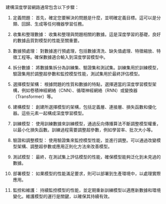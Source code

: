   
建構深度學習網路通常包含以下步驟：

1. 定義問題： 首先，確定您要解決的問題是什麼，並明確定義目標。這可以是分類、回歸、生成等任何機器學習任務。
    
2. 收集和整理數據： 收集和整理與問題相關的數據。這是深度學習的基礎，良好的數據品質對模型的性能至關重要。
    
3. 數據預處理： 對數據進行預處理，包括數據清洗、缺失值處理、特徵縮放、特徵工程等。確保數據適合輸入到深度學習模型中。
    
4. 拆分數據： 將數據集拆分為訓練集、驗證集和測試集。訓練集用於訓練模型，驗證集用於調整超參數和監控模型性能，測試集用於最終評估模型。
    
5. 選擇模型架構： 根據問題的性質和數據的特點，選擇適當的深度學習模型架構，例如卷積神經網絡（CNN）、循環神經網絡（RNN）或變換器（Transformer）等。
    
6. 建構模型： 創建所選擇模型的架構，包括定義層、連接層、損失函數和優化器。這些元素一起構成深度學習模型。
    
7. 訓練模型： 使用訓練數據來訓練模型，通過反向傳播算法不斷調整模型權重，以最小化損失函數。訓練過程需要調整超參數，例如學習率、批次大小等。
    
8. 驗證和調整模型： 使用驗證集來監控模型性能，並進行調整。可以通過改變模型架構、調整超參數或應用正則化方法來改善模型。
    
9. 測試模型： 最終，在測試集上評估模型的性能，確保模型能夠泛化到未見過的數據。
    
10. 部署模型： 如果模型的性能滿足要求，則可以部署到生產環境中，以處理實際應用。
    
11. 監控和維護： 持續監控模型的性能，並定期重新訓練模型以適應新數據和環境變化。維護模型的運行是關鍵，以確保其持續有效。